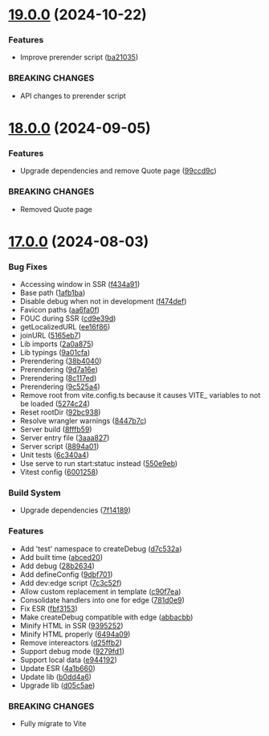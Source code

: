 # [19.0.0](https://github.com/andrewscwei/react-isomorphic-starter-kit/compare/v18.0.0...v19.0.0) (2024-10-22)


### Features

* Improve prerender script ([ba21035](https://github.com/andrewscwei/react-isomorphic-starter-kit/commit/ba210354bec76b7204481371497b6521d7892dd0))


### BREAKING CHANGES

* API changes to prerender script

# [18.0.0](https://github.com/andrewscwei/react-isomorphic-starter-kit/compare/v17.0.0...v18.0.0) (2024-09-05)

### Features

-   Upgrade dependencies and remove Quote page ([99ccd9c](https://github.com/andrewscwei/react-isomorphic-starter-kit/commit/99ccd9c2ad14009ec0825960d5b158b1d89f9f00))

### BREAKING CHANGES

-   Removed Quote page

# [17.0.0](https://github.com/andrewscwei/react-isomorphic-starter-kit/compare/v16.1.0...v17.0.0) (2024-08-03)

### Bug Fixes

-   Accessing window in SSR ([f434a91](https://github.com/andrewscwei/react-isomorphic-starter-kit/commit/f434a91fe65d9fba0e0a374b8cea2dceec5ab779))
-   Base path ([1afb1ba](https://github.com/andrewscwei/react-isomorphic-starter-kit/commit/1afb1ba0ff4c9f6b0d9a5ba9b4b11d9b33369be1))
-   Disable debug when not in development ([f474def](https://github.com/andrewscwei/react-isomorphic-starter-kit/commit/f474deffb206a8c989d700bf9170be88a6cecb36))
-   Favicon paths ([aa6fa0f](https://github.com/andrewscwei/react-isomorphic-starter-kit/commit/aa6fa0f8433747fccbc480ca3a71678704896a95))
-   FOUC during SSR ([cd9e39d](https://github.com/andrewscwei/react-isomorphic-starter-kit/commit/cd9e39d32bc189c72dde068cfece0999962fa60e))
-   getLocalizedURL ([ee16f86](https://github.com/andrewscwei/react-isomorphic-starter-kit/commit/ee16f86b136da945fcefa26c5a1a6b65ef4c917e))
-   joinURL ([5165eb7](https://github.com/andrewscwei/react-isomorphic-starter-kit/commit/5165eb7dfdea9074df61a1737ad8d96acc3d2ce3))
-   Lib imports ([2a0a875](https://github.com/andrewscwei/react-isomorphic-starter-kit/commit/2a0a875fbf4922451a8eae994cc6b422ef050141))
-   Lib typings ([9a01cfa](https://github.com/andrewscwei/react-isomorphic-starter-kit/commit/9a01cfae6922553b2b084fb6b2764b8156b5a386))
-   Prerendering ([38b4040](https://github.com/andrewscwei/react-isomorphic-starter-kit/commit/38b40409de5d6a5bd30b18b200e3073d25476c55))
-   Prerendering ([9d7a16e](https://github.com/andrewscwei/react-isomorphic-starter-kit/commit/9d7a16ec0b125f3a12488ccf1970c6fb17b3d5ed))
-   Prerendering ([8c117ed](https://github.com/andrewscwei/react-isomorphic-starter-kit/commit/8c117eda03940eea8824c0800a7c33f6b01a855e))
-   Prerendering ([9c525a4](https://github.com/andrewscwei/react-isomorphic-starter-kit/commit/9c525a4a4438348a10ba861b4b27a92292c285c2))
-   Remove root from vite.config.ts because it causes VITE\_ variables to not be loaded ([5274c24](https://github.com/andrewscwei/react-isomorphic-starter-kit/commit/5274c24ad9992cb882fbd8990b84a3ebfb099542))
-   Reset rootDir ([92bc938](https://github.com/andrewscwei/react-isomorphic-starter-kit/commit/92bc93888886527595de0822c83efe7a6e1dad8e))
-   Resolve wrangler warnings ([8447b7c](https://github.com/andrewscwei/react-isomorphic-starter-kit/commit/8447b7c8dad8e04df843ca0d82ea92f9e67b1e15))
-   Server build ([8fffb59](https://github.com/andrewscwei/react-isomorphic-starter-kit/commit/8fffb59e5c46c321aa8000c53525656acfb21729))
-   Server entry file ([3aaa827](https://github.com/andrewscwei/react-isomorphic-starter-kit/commit/3aaa8274269e08a15f2b4018ed56aa55fb3cf776))
-   Server script ([8894a01](https://github.com/andrewscwei/react-isomorphic-starter-kit/commit/8894a01ff1d6e77da491f156091c44bb5706ebd5))
-   Unit tests ([6c340a4](https://github.com/andrewscwei/react-isomorphic-starter-kit/commit/6c340a4d803a4fb91793937114a8f289f3451b9f))
-   Use serve to run start:statuc instead ([550e9eb](https://github.com/andrewscwei/react-isomorphic-starter-kit/commit/550e9eb2ac97f5444fe061bb6fdcb512993b2bed))
-   Vitest config ([6001258](https://github.com/andrewscwei/react-isomorphic-starter-kit/commit/6001258c16876b9e219111a086c3c66dfe07973d))

### Build System

-   Upgrade dependencies ([7f14189](https://github.com/andrewscwei/react-isomorphic-starter-kit/commit/7f14189952b5bcfc9daed9846d3665342b426355))

### Features

-   Add 'test' namespace to createDebug ([d7c532a](https://github.com/andrewscwei/react-isomorphic-starter-kit/commit/d7c532a8b1807327e9dd1e078c34973b85ddd60c))
-   Add built time ([abced20](https://github.com/andrewscwei/react-isomorphic-starter-kit/commit/abced20d7487dc52b22ea9cc46059d7473a6460c))
-   Add debug ([28b2634](https://github.com/andrewscwei/react-isomorphic-starter-kit/commit/28b2634a51104421d171e68f2d7bd51e56a1464c))
-   Add defineConfig ([9dbf701](https://github.com/andrewscwei/react-isomorphic-starter-kit/commit/9dbf7013feab1ff5d05ad74aff707cb4077b0bd7))
-   Add dev:edge script ([7c3c52f](https://github.com/andrewscwei/react-isomorphic-starter-kit/commit/7c3c52f83124f1342d71ea2777d6a4422818991c))
-   Allow custom replacement in template ([c90f7ea](https://github.com/andrewscwei/react-isomorphic-starter-kit/commit/c90f7ea48cb15e3b3362d3ed22166d6f4f37d5fa))
-   Consolidate handlers into one for edge ([781d0e9](https://github.com/andrewscwei/react-isomorphic-starter-kit/commit/781d0e912a286a871e3a202106c969fa3ede5078))
-   Fix ESR ([fbf3153](https://github.com/andrewscwei/react-isomorphic-starter-kit/commit/fbf3153f8968084b00322383bc5f55f322bbfefc))
-   Make createDebug compatible with edge ([abbacbb](https://github.com/andrewscwei/react-isomorphic-starter-kit/commit/abbacbbe258cf527fea9f354f98574b6a6c19005))
-   Minify HTML in SSR ([9395252](https://github.com/andrewscwei/react-isomorphic-starter-kit/commit/9395252a36a6e86a0fac9cc6989b74cd20a957fc))
-   Minify HTML properly ([6494a09](https://github.com/andrewscwei/react-isomorphic-starter-kit/commit/6494a097daff3a1c48e76f166fc52d0ccdfa022d))
-   Remove intereactors ([d25ffb2](https://github.com/andrewscwei/react-isomorphic-starter-kit/commit/d25ffb2f0e0964a5cb97fe968e7323174b808a4c))
-   Support debug mode ([9279fd1](https://github.com/andrewscwei/react-isomorphic-starter-kit/commit/9279fd1f93cb59c8ee0f339b30df72b0d2fbd5b2))
-   Support local data ([e944192](https://github.com/andrewscwei/react-isomorphic-starter-kit/commit/e9441921b5bf1fa859c50ad1fa9373806b2ca61a))
-   Update ESR ([4a1b660](https://github.com/andrewscwei/react-isomorphic-starter-kit/commit/4a1b6606f538597b41d9d728282aa94650f4bfc6))
-   Update lib ([b0dd4a6](https://github.com/andrewscwei/react-isomorphic-starter-kit/commit/b0dd4a6cc46c09117ab2d83cb71662a10d4db9e6))
-   Upgrade lib ([d05c5ae](https://github.com/andrewscwei/react-isomorphic-starter-kit/commit/d05c5aeb8841dc89fc0ed50932b8e00177b19f1b))

### BREAKING CHANGES

-   Fully migrate to Vite
